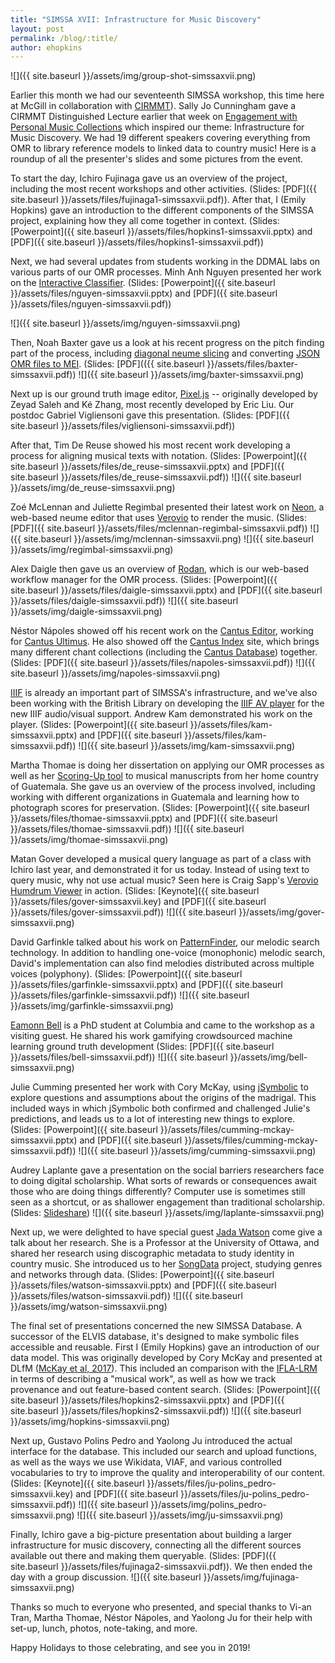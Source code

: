 ```yaml
---
title: "SIMSSA XVII: Infrastructure for Music Discovery"
layout: post
permalink: /blog/:title/
author: ehopkins
---
```


![]({{ site.baseurl }}/assets/img/group-shot-simssaxvii.png)

Earlier this month we had our seventeenth SIMSSA workshop, this time here at McGill in collaboration with [CIRMMT](https://www.cirmmt.org)). Sally Jo Cunningham gave a CIRMMT Distinguished Lecture earlier that week on [Engagement with Personal Music Collections](https://www.cirmmt.org/activities/distinguished-lectures/sally-jo-cunningham) which inspired our theme: Infrastructure for Music Discovery. We had 19 different speakers covering everything from OMR to library reference models to linked data to country music! Here is a roundup of all the presenter's slides and some pictures from the event.

To start the day, Ichiro Fujinaga gave us an overview of the project, including the most recent workshops and other activities. (Slides: [PDF]({{ site.baseurl }}/assets/files/fujinaga1-simssaxvii.pdf)). After that, I (Emily Hopkins) gave an introduction to the different components of the SIMSSA project, explaining how they all come together in context. (Slides: [Powerpoint]({{ site.baseurl }}/assets/files/hopkins1-simssaxvii.pptx) and [PDF]({{ site.baseurl }}/assets/files/hopkins1-simssaxvii.pdf))

Next, we had several updates from students working in the DDMAL labs on various parts of our OMR processes. Minh Anh Nguyen presented her work on the [Interactive Classifier](https://github.com/DDMAL/Interactive-Classifier). (Slides: [Powerpoint]({{ site.baseurl }}/assets/files/nguyen-simssaxvii.pptx) and [PDF]({{ site.baseurl }}/assets/files/nguyen-simssaxvii.pdf))

![]({{ site.baseurl }}/assets/img/nguyen-simssaxvii.png)


Then, Noah Baxter gave us a look at his recent progress on the pitch finding part of the process, including [diagonal neume slicing](https://github.com/DDMAL/diagonal-neume-slicing) and converting [JSON OMR files to MEI](https://github.com/DDMAL/JSOMR2MEI). (Slides: [PDF](({{ site.baseurl }}/assets/files/baxter-simssaxvii.pdf))
![]({{ site.baseurl }}/assets/img/baxter-simssaxvii.png)

Next up is our ground truth image editor, [Pixel.js](https://github.com/DDMAL/Pixel.js) -- originally developed by Zeyad Saleh and Ké Zhang, most recently developed by Eric Liu. Our postdoc Gabriel Vigliensoni gave this presentation. (Slides: [PDF]({{ site.baseurl }}/assets/files/vigliensoni-simssaxvii.pdf))

After that, Tim De Reuse showed his most recent work developing a process for aligning musical texts with notation. (Slides: [Powerpoint]({{ site.baseurl }}/assets/files/de_reuse-simssaxvii.pptx) and [PDF]({{ site.baseurl }}/assets/files/de_reuse-simssaxvii.pdf))
![]({{ site.baseurl }}/assets/img/de_reuse-simssaxvii.png)

Zoé McLennan and Juliette Regimbal presented their latest work on [Neon](https://github.com/DDMAL/Neon2), a web-based neume editor that uses [Verovio](http://www.verovio.org/index.xhtml) to render the music. (Slides: [PDF]({{ site.baseurl }}/assets/files/mclennan-regimbal-simssaxvii.pdf))
![]({{ site.baseurl }}/assets/img/mclennan-simssaxvii.png)
![]({{ site.baseurl }}/assets/img/regimbal-simssaxvii.png)

Alex Daigle then gave us an overview of [Rodan](https://github.com/DDMAL/Rodan), which is our web-based workflow manager for the OMR process. (Slides: [Powerpoint]({{ site.baseurl }}/assets/files/daigle-simssaxvii.pptx) and [PDF]({{ site.baseurl }}/assets/files/daigle-simssaxvii.pdf))
![]({{ site.baseurl }}/assets/img/daigle-simssaxvii.png)


Néstor Nápoles showed off his recent work on the [Cantus Editor](https://github.com/DDMAL/CantusEditor), working for [Cantus Ultimus](https://cantus.simssa.ca/). He also showed off the [Cantus Index](cantusindex.org) site, which brings many different chant collections (including the [Cantus Database](http://cantus.uwaterloo.ca/)) together. (Slides: [PDF]({{ site.baseurl }}/assets/files/napoles-simssaxvii.pdf))
![]({{ site.baseurl }}/assets/img/napoles-simssaxvii.png)

[IIIF](https://iiif.io/) is already an important part of SIMSSA's infrastructure, and we've also been working with the British Library on developing the [IIIF AV player](https://github.com/DDMAL/IIIF-AV-player) for the new IIIF audio/visual support. Andrew Kam demonstrated his work on the player. (Slides: [Powerpoint]({{ site.baseurl }}/assets/files/kam-simssaxvii.pptx) and [PDF]({{ site.baseurl }}/assets/files/kam-simssaxvii.pdf))
![]({{ site.baseurl }}/assets/img/kam-simssaxvii.png)


Martha Thomae is doing her dissertation on applying our OMR processes as well as her [Scoring-Up tool](https://github.com/ELVIS-Project/scoring-up) to musical manuscripts from her home country of Guatemala. She gave us an overview of the process involved, including working with different organizations in Guatemala and learning how to photograph scores for preservation. (Slides: [Powerpoint]({{ site.baseurl }}/assets/files/thomae-simssaxvii.pptx) and [PDF]({{ site.baseurl }}/assets/files/thomae-simssaxvii.pdf))
![]({{ site.baseurl }}/assets/img/thomae-simssaxvii.png)

Matan Gover developed a musical query language as part of a class with Ichiro last year, and demonstrated it for us today. Instead of using text to query music, why not use actual music? Seen here is Craig Sapp's [Verovio Humdrum Viewer](http://verovio.humdrum.org/) in action. (Slides: [Keynote]({{ site.baseurl }}/assets/files/gover-simssaxvii.key) and [PDF]({{ site.baseurl }}/assets/files/gover-simssaxvii.pdf))
![]({{ site.baseurl }}/assets/img/gover-simssaxvii.png)


David Garfinkle talked about his work on [PatternFinder](https://github.com/ELVIS-Project/PatternFinder), our melodic search technology. In addition to handling one-voice (monophonic) melodic search, David's implementation can also find melodies distributed across multiple voices (polyphony). (Slides: [Powerpoint]({{ site.baseurl }}/assets/files/garfinkle-simssaxvii.pptx) and [PDF]({{ site.baseurl }}/assets/files/garfinkle-simssaxvii.pdf))
![]({{ site.baseurl }}/assets/img/garfinkle-simssaxvii.png)

[Eamonn Bell](https://music.columbia.edu/bios/eamonn-bell) is a PhD student at Columbia and came to the workshop as a visiting guest. He shared his work gamifying crowdsourced machine learning ground truth development (Slides: [PDF]({{ site.baseurl }}/assets/files/bell-simssaxvii.pdf))
![]({{ site.baseurl }}/assets/img/bell-simssaxvii.png)

Julie Cumming presented her work with Cory McKay, using [jSymbolic](http://jmir.sourceforge.net/jSymbolic.html) to explore questions and assumptions about the origins of the madrigal. This included ways in which jSymbolic both confirmed and challenged Julie's predictions, and leads us to a lot of interesting new things to explore. (Slides: [Powerpoint]({{ site.baseurl }}/assets/files/cumming-mckay-simssaxvii.pptx) and [PDF]({{ site.baseurl }}/assets/files/cumming-mckay-simssaxvii.pdf))
![]({{ site.baseurl }}/assets/img/cumming-simssaxvii.png)

Audrey Laplante gave a presentation on the social barriers researchers face to doing digital scholarship. What sorts of rewards or consequences await those who are doing things differently? Computer use is sometimes still seen as a shortcut, or as shallower engagement than traditional scholarship. (Slides: [Slideshare](https://www.slideshare.net/audreylaplante1/social-barriers-to-digital-scholarship-for-arts-and-humanities-researchers))
![]({{ site.baseurl }}/assets/img/laplante-simssaxvii.png)

Next up, we were delighted to have special guest [Jada Watson](https://uniweb.uottawa.ca/members/2879) come give a talk about her research. She is a Professor at the University of Ottawa, and shared her research using discographic metadata to study identity in country music. She introduced us to her [SongData](https://songdata.ca/) project, studying genres and networks through data. (Slides: [Powerpoint]({{ site.baseurl }}/assets/files/watson-simssaxvii.pptx) and [PDF]({{ site.baseurl }}/assets/files/watson-simssaxvii.pdf))
![]({{ site.baseurl }}/assets/img/watson-simssaxvii.png)


The final set of presentations concerned the new SIMSSA Database. A successor of the ELVIS database, it's designed to make symbolic files accessible and reusable. First I (Emily Hopkins) gave an introduction of our data model. This was originally developed by Cory McKay and presented at DLfM ([McKay et al, 2017](https://simssa.ca/publications)). This included an comparison with the [IFLA-LRM](https://www.ifla.org/publications/node/11412) in terms of describing a "musical work", as well as how we track provenance and out feature-based content search. (Slides: [Powerpoint]({{ site.baseurl }}/assets/files/hopkins2-simssaxvii.pptx) and [PDF]({{ site.baseurl }}/assets/files/hopkins2-simssaxvii.pdf))
![]({{ site.baseurl }}/assets/img/hopkins-simssaxvii.png)

Next up, Gustavo Polins Pedro and Yaolong Ju introduced the actual interface for the database. This included our search and upload functions, as well as the ways we use Wikidata, VIAF, and various controlled vocabularies to try to improve the quality and interoperability of our content. (Slides: [Keynote]({{ site.baseurl }}/assets/files/ju-polins_pedro-simssaxvii.key) and [PDF]({{ site.baseurl }}/assets/files/ju-polins_pedro-simssaxvii.pdf))
![]({{ site.baseurl }}/assets/img/polins_pedro-simssaxvii.png)
![]({{ site.baseurl }}/assets/img/ju-simssaxvii.png)

Finally, Ichiro gave a big-picture presentation about building a larger infrastructure for music discovery, connecting all the different sources available out there and making them queryable. (Slides: [PDF]({{ site.baseurl }}/assets/files/fujinaga2-simssaxvii.pdf)). We then ended the day with a group discussion.
![]({{ site.baseurl }}/assets/img/fujinaga-simssaxvii.png)


Thanks so much to everyone who presented, and special thanks to Vi-an Tran, Martha Thomae, Néstor Nápoles, and Yaolong Ju for their help with set-up, lunch, photos, note-taking, and more.

Happy Holidays to those celebrating, and see you in 2019!
